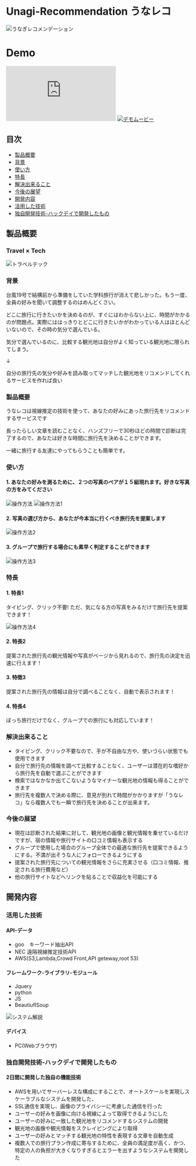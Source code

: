 # Unagi-Recommendation うなレコ
![うなぎレコメンデーション](https://github.com/jphacks/TK_1919/blob/master/readme_images/logo.png "Unagi-recomendation")
# Demo
![うなぎレコメンデーション](https://trickjp.com/video.html)
[![デモムービー](youtube_image.png)](https://youtu.be/c4XjRWWVmU8)

## 目次
- [製品概要](#製品概要)
- [背景](#背景)
- [使い方](#使い方)
- [特長](#特長)
- [解決出来ること](#解決出来ること)
- [今後の展望](#今後の展望)
- [開発内容](#開発内容)
- [活用した技術](#活用した技術)
- [独自開発技術-ハックデイで開発したもの](#独自開発技術-ハックデイで開発したもの)

## 製品概要
### Travel × Tech
![トラベルテック](https://github.com/jphacks/TK_1919/blob/master/readme_images/travelTech.png "TravelTech")


### 背景
 台風19号で結構前から準備をしていた学科旅行が消えて悲しかった。もう一度、全員の好みを聞いて調整するのはめんどくさい。


どこに旅行に行きたいかを決めるのが、すぐにはわからない上に、時間がかかるのが問題点。実際にははっきりとどこに行きたいかがわかっている人はほとんどいないので、その時の気分で選んでいる。


 気分で選んでいるのに、比較する観光地は自分がよく知っている観光地に限られてしまう。


 ↓


 自分の旅行先の気分や好みを読み取ってマッチした観光地をリコメンドしてくれるサービスを作れば良い

### 製品概要
 うなレコは視線推定の技術を使って、あなたの好みにあった旅行先をリコメンドするサービスです

 長ったらしい文章を読むことなく、ハンズフリーで30秒ほどの時間で診断は完了するので、あなたは好きな時間に旅行先を決めることができます。

 一緒に旅行する友達にやってもらうことも簡単です。


### 使い方
#### 1. あなたの好みを測るために、２つの写真のペアが１５組現れます。好きな写真の方をみてください
![操作方法](https://github.com/jphacks/TK_1919/blob/master/fig_ReadMe/%E6%93%8D%E4%BD%9C%E6%96%B9%E6%B3%95.png "screenImages")
![操作方法1](https://github.com/jphacks/TK_1919/blob/master/fig_ReadMe/%E3%82%B9%E3%82%AF%E3%83%AA%E3%83%BC%E3%83%B3%E3%82%B7%E3%83%A7%E3%83%83%E3%83%88%202019-10-27%2013.34.29.png "screenImages1")
#### 2. 写真の選び方から、あなたが今本当に行くべき旅行先を提案します
![操作方法2](https://github.com/jphacks/TK_1919/blob/master/fig_ReadMe/screenImage.png "screenImages2")
#### 3. グループで旅行する場合にも素早く判定することができます
![操作方法3](https://github.com/jphacks/TK_1919/blob/master/fig_ReadMe/%E3%82%B9%E3%82%AF%E3%83%AA%E3%83%BC%E3%83%B3%E3%82%B7%E3%83%A7%E3%83%83%E3%83%88%202019-10-27%2013.35.59.png "screenImages3")

### 特長

#### 1. 特長1
タイピング、クリック不要!
ただ、気になる方の写真をみるだけで旅行先を提案できます！

![操作方法4](https://github.com/jphacks/TK_1919/blob/master/fig_ReadMe/%E3%83%9E%E3%82%A6%E3%82%B9%E3%83%BB%E3%82%AD%E3%83%BC%E3%83%9C%E3%83%BC%E3%83%89%E3%81%AA%E3%81%97.png "screenImages3")
#### 2. 特長2
提案された旅行先の観光情報や写真がページから見れるので、旅行先の決定を迅速に行えます！
#### 3. 特徴3
提案された旅行先の情報は自分で調べることなく、自動で表示されます！
#### 4. 特長4
ぼっち旅行だけでなく、グループでの旅行にも対応しています！

### 解決出来ること

* タイピング、クリック不要なので、手が不自由な方や、使いづらい状態でも使用できます
* 自分で旅行先の情報を調べて比較することなく、ユーザーは潜在的な嗜好から旅行先を自動で選ぶことができます
* 検索ではなかなか出てこないようなマイナーな観光地の情報も得ることができます
* 旅行先を複数人で決める際に、意見が別れて時間がかかりますが「うなレコ」なら複数人でも一瞬で旅行先を決めることが出来ます。

### 今後の展望
* 現在は診断された結果に対して、観光地の画像と観光情報を乗せているだけですが、宿の情報や旅行サイトの口コミ情報も表示する
* グループで使用した場合のグループ全体での最適な旅行先を提案できるようにする。不満が出そうな人にフォローできるようにする
* 提案された旅行先についての観光情報をさらに充実させる（口コミ情報、推定される旅行費用など）
* 他の旅行サイトなどへリンクを貼ることで収益化を可能にする

## 開発内容

### 活用した技術

#### API-データ

* goo　キーワード抽出API
* NEC 遠隔視線推定技術API
* AWS(S3,Lambda,Crowd Front,API geteway,root 53)

#### フレームワーク-ライブラリ-モジュール
* Jquery
* python
* JS
* BeautiuflSoup

![システム解説](https://github.com/jphacks/TK_1919/blob/master/fig_ReadMe/%E3%82%B7%E3%82%B9%E3%83%86%E3%83%A0%E8%A7%A3%E8%AA%AC.png "systemImages3")
#### デバイス
* PC(Webブラウザ)

### 独自開発技術-ハックデイで開発したもの

#### 2日間に開発した独自の機能技術
* AWSを用いてサーバーレスな構成にすることで、オートスケールを実現しスケーラブルなシステムを開発した、
* SSL通信を実現し、画像のプライバシーに考慮した通信を行った
* ユーザーの好みを画像に向ける視線によって取得できるようにした
* ユーザーの好みに一致した観光地をリコメンドするシステムの開発
* 観光地の画像や観光情報をスクレイピングにより取得
* ユーザーの好みとマッチする観光地の特性を表現する文章を自動生成
* 複数人での旅行プラン作成に寄与するために、全員の満足度が高く、かつ、特定の人の負担が大きくなりすぎるとエラーを出すようなシステムを開発した
